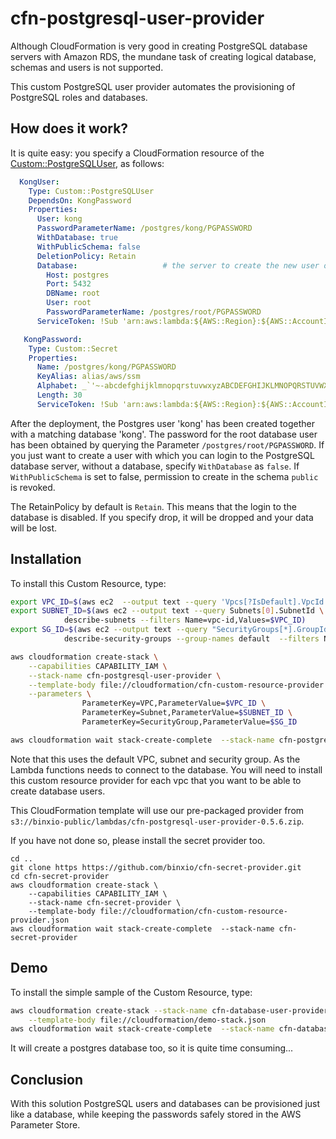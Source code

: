 # cfn-postgresql-user-provider

Although CloudFormation is very good in creating PostgreSQL database servers with Amazon RDS, the mundane task of creating logical database, schemas and users is not supported. 

This custom PostgreSQL user provider automates the provisioning of PostgreSQL roles and databases.


## How does it work?
It is quite easy: you specify a CloudFormation resource of the [Custom::PostgreSQLUser](docs/PostgreSQLUser.md), as follows:

```yaml
  KongUser:
    Type: Custom::PostgreSQLUser
    DependsOn: KongPassword
    Properties:
      User: kong
      PasswordParameterName: /postgres/kong/PGPASSWORD
      WithDatabase: true
      WithPublicSchema: false
      DeletionPolicy: Retain 
      Database:                   # the server to create the new user or database in
        Host: postgres
        Port: 5432
        DBName: root
        User: root
        PasswordParameterName: /postgres/root/PGPASSWORD                # put your root password is in the parameter store
      ServiceToken: !Sub 'arn:aws:lambda:${AWS::Region}:${AWS::AccountId}:function:binxioio-cfn-postgresql-user-provider-vpc-${AppVPC}'

   KongPassword:
    Type: Custom::Secret
    Properties:
      Name: /postgres/kong/PGPASSWORD
      KeyAlias: alias/aws/ssm
      Alphabet: _`'~-abcdefghijklmnopqrstuvwxyzABCDEFGHIJKLMNOPQRSTUVWXYZ0123456789
      Length: 30
      ServiceToken: !Sub 'arn:aws:lambda:${AWS::Region}:${AWS::AccountId}:function:binxio-cfn-secret-provider'
```

After the deployment, the Postgres user 'kong' has been created together with a matching database 'kong'. The password for the root database user has been obtained by querying the Parameter `/postgres/root/PGPASSWORD`.  If you just want to create a user with which you can login to the PostgreSQL database server, without a database, specify `WithDatabase` as `false`.  If `WithPublicSchema` is set to false, permission to create in the schema `public` is revoked.

The RetainPolicy by default is `Retain`. This means that the login to the database is disabled. If you specify drop, it will be dropped and your data will be lost.


## Installation
To install this Custom Resource, type:

```sh
export VPC_ID=$(aws ec2  --output text --query 'Vpcs[?IsDefault].VpcId' describe-vpcs)
export SUBNET_ID=$(aws ec2 --output text --query Subnets[0].SubnetId \
			describe-subnets --filters Name=vpc-id,Values=$VPC_ID)
export SG_ID=$(aws ec2 --output text --query "SecurityGroups[*].GroupId" \
			describe-security-groups --group-names default  --filters Name=vpc-id,Values=$VPC_ID)

aws cloudformation create-stack \
	--capabilities CAPABILITY_IAM \
	--stack-name cfn-postgresql-user-provider \
	--template-body file://cloudformation/cfn-custom-resource-provider.json  \
	--parameters \
	            ParameterKey=VPC,ParameterValue=$VPC_ID \
	            ParameterKey=Subnet,ParameterValue=$SUBNET_ID \
                ParameterKey=SecurityGroup,ParameterValue=$SG_ID

aws cloudformation wait stack-create-complete  --stack-name cfn-postgresql-user-provider 
```
Note that this uses the default VPC, subnet and security group. As the Lambda functions needs to connect to the database. You will need to 
install this custom resource provider for each vpc that you want to be able to create database users.

This CloudFormation template will use our pre-packaged provider from `s3://binxio-public/lambdas/cfn-postgresql-user-provider-0.5.6.zip`.

If you have not done so, please install the secret provider too.

```
cd ..
git clone https https://github.com/binxio/cfn-secret-provider.git 
cd cfn-secret-provider
aws cloudformation create-stack \
	--capabilities CAPABILITY_IAM \
	--stack-name cfn-secret-provider \
	--template-body file://cloudformation/cfn-custom-resource-provider.json 
aws cloudformation wait stack-create-complete  --stack-name cfn-secret-provider 

```


## Demo
To install the simple sample of the Custom Resource, type:

```sh
aws cloudformation create-stack --stack-name cfn-database-user-provider-demo \
	--template-body file://cloudformation/demo-stack.json
aws cloudformation wait stack-create-complete  --stack-name cfn-database-user-provider-demo
```
It will create a postgres database too, so it is quite time consuming...

## Conclusion
With this solution PostgreSQL users and databases can be provisioned just like a database, while keeping the
passwords safely stored in the AWS Parameter Store.
